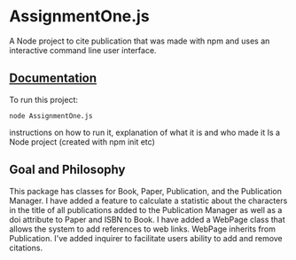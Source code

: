 # AssignmentOne.js

A Node project to cite publication that was made with npm and uses an interactive command line user interface.

## [Documentation](#documentation)
To run this project:
```shell
node AssignmentOne.js
```
instructions on how to run it, explanation of what it is and who made it
Is a Node project (created with npm init etc)

## Goal and Philosophy
This package has classes for Book, Paper, Publication, and the Publication Manager. I have added a feature to calculate a statistic about the characters in the title of all publications added to the Publication Manager as well as a doi attribute to Paper and ISBN to Book. I have added a WebPage class that allows the system to add references to web links. WebPage inherits from Publication. I've added inquirer to facilitate users ability to add and remove citations.
